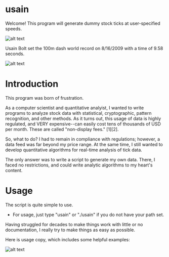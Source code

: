 # usain

Welcome! This program will generate dummy stock ticks at user-specified speeds.

![alt text](http://www.miklas.org/images/usain_verbose.png "usain tick generator image")

Usain Bolt set the 100m dash world record on 8/16/2009 with a time of 9.58 seconds.

![alt text](http://www.miklas.org/images/usain_gold.jpg "usain tick generator image")

# Introduction

This program was born of frustration.

As a computer scientist and quantitative analyist, I wanted to write programs to analyze stock data with statistical, cryptographic, pattern recognition, and other methods. As it turns out, this usage of data is highly regulated, and VERY expensive--can easily cost tens of thousands of USD per month. These are called "non-display fees." [1][2]. 

So, what to do? I had to remain in compliance with regulations; however, a data feed was far beyond my price range. At the same time, I still wanted to develop quantitative algorithms for real-time analysis of tick data.

The only answer was to write a script to generate my own data. There, I faced no restrictions, and could write analytic algorithms to my heart's content.

# Usage

The script is quite simple to use.
- For usage, just type "usain" or "./usain" if you do not have your path set.

Having struggled for decades to make things work with little or no documentation, I really try to make things as easy as possible.

Here is usage copy, which includes some helpful examples:

![alt text](http://www.miklas.org/images/usain_usage.png "usain tick generator image")





  




